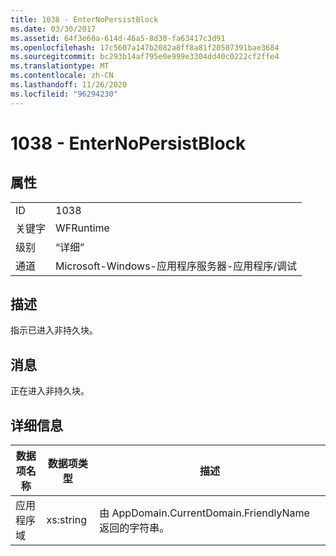 ```yaml
---
title: 1038 - EnterNoPersistBlock
ms.date: 03/30/2017
ms.assetid: 64f3e60a-614d-46a5-8d30-fa63417c3d91
ms.openlocfilehash: 17c5607a147b2082a8ff8a81f20507391bae3684
ms.sourcegitcommit: bc293b14af795e0e999e3304dd40c0222cf2ffe4
ms.translationtype: MT
ms.contentlocale: zh-CN
ms.lasthandoff: 11/26/2020
ms.locfileid: "96294230"
---
```

# <a name="1038---enternopersistblock"></a>1038 - EnterNoPersistBlock

## <a name="properties"></a>属性  
  
|||  
|-|-|  
|ID|1038|  
|关键字|WFRuntime|  
|级别|“详细”|  
|通道|Microsoft-Windows-应用程序服务器-应用程序/调试|  
  
## <a name="description"></a>描述  

 指示已进入非持久块。  
  
## <a name="message"></a>消息  

 正在进入非持久块。  
  
## <a name="details"></a>详细信息  
  
|数据项名称|数据项类型|描述|  
|--------------------|--------------------|-----------------|  
|应用程序域|xs:string|由 AppDomain.CurrentDomain.FriendlyName 返回的字符串。|
